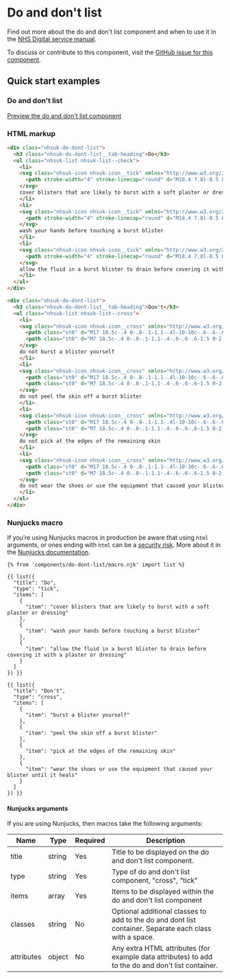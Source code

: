 # Do and don't list

Find out more about the do and don't list component and when to use it in the [NHS Digital service manual](https://beta.nhs.uk/service-manual/patterns/do-and-dont-lists/).

To discuss or contribute to this component, visit the [GitHub issue for this component](https://github.com/nhsuk/nhsuk-frontend/issues/164).

## Quick start examples

### Do and don't list

[Preview the do and don't list component](https://nhsuk.github.io/nhsuk-frontend/components/do-dont-list.html)

### HTML markup

```html
<div class="nhsuk-do-dont-list">
  <h3 class="nhsuk-do-dont-list__tab-heading">Do</h3>
  <ul class="nhsuk-list nhsuk-list--check">
    <li>
    <svg class="nhsuk-icon nhsuk-icon__tick" xmlns="http://www.w3.org/2000/svg" viewBox="0 0 24 24" aria-hidden="true">
      <path stroke-width="4" stroke-linecap="round" d="M18.4 7.8l-8.5 8.4L5.6 12"></path>
    </svg>
    cover blisters that are likely to burst with a soft plaster or dressing
    </li>
    <li>
    <svg class="nhsuk-icon nhsuk-icon__tick" xmlns="http://www.w3.org/2000/svg" viewBox="0 0 24 24" aria-hidden="true">
      <path stroke-width="4" stroke-linecap="round" d="M18.4 7.8l-8.5 8.4L5.6 12"></path>
    </svg>
    wash your hands before touching a burst blister
    </li>
    <li>
    <svg class="nhsuk-icon nhsuk-icon__tick" xmlns="http://www.w3.org/2000/svg" viewBox="0 0 24 24" aria-hidden="true">
      <path stroke-width="4" stroke-linecap="round" d="M18.4 7.8l-8.5 8.4L5.6 12"></path>
    </svg>
    allow the fluid in a burst blister to drain before covering it with a plaster or dressing
    </li>
  </ul>
</div>

<div class="nhsuk-do-dont-list">
  <h3 class="nhsuk-do-dont-list__tab-heading">Don't</h3>
  <ul class="nhsuk-list nhsuk-list--cross">
    <li>
    <svg class="nhsuk-icon nhsuk-icon__cross" xmlns="http://www.w3.org/2000/svg" viewBox="0 0 24 24" aria-hidden="true">
      <path class="st0" d="M17 18.5c-.4 0-.8-.1-1.1-.4l-10-10c-.6-.6-.6-1.6 0-2.1.6-.6 1.5-.6 2.1 0l10 10c.6.6.6 1.5 0 2.1-.3.3-.6.4-1 .4z"></path>
      <path class="st0" d="M7 18.5c-.4 0-.8-.1-1.1-.4-.6-.6-.6-1.5 0-2.1l10-10c.6-.6 1.5-.6 2.1 0 .6.6.6 1.5 0 2.1l-10 10c-.3.3-.6.4-1 .4z"></path>
    </svg>
    do not burst a blister yourself
    </li>
    <li>
    <svg class="nhsuk-icon nhsuk-icon__cross" xmlns="http://www.w3.org/2000/svg" viewBox="0 0 24 24" aria-hidden="true">
      <path class="st0" d="M17 18.5c-.4 0-.8-.1-1.1-.4l-10-10c-.6-.6-.6-1.6 0-2.1.6-.6 1.5-.6 2.1 0l10 10c.6.6.6 1.5 0 2.1-.3.3-.6.4-1 .4z"></path>
      <path class="st0" d="M7 18.5c-.4 0-.8-.1-1.1-.4-.6-.6-.6-1.5 0-2.1l10-10c.6-.6 1.5-.6 2.1 0 .6.6.6 1.5 0 2.1l-10 10c-.3.3-.6.4-1 .4z"></path>
    </svg>
    do not peel the skin off a burst blister
    </li>
    <li>
    <svg class="nhsuk-icon nhsuk-icon__cross" xmlns="http://www.w3.org/2000/svg" viewBox="0 0 24 24" aria-hidden="true">
      <path class="st0" d="M17 18.5c-.4 0-.8-.1-1.1-.4l-10-10c-.6-.6-.6-1.6 0-2.1.6-.6 1.5-.6 2.1 0l10 10c.6.6.6 1.5 0 2.1-.3.3-.6.4-1 .4z"></path>
      <path class="st0" d="M7 18.5c-.4 0-.8-.1-1.1-.4-.6-.6-.6-1.5 0-2.1l10-10c.6-.6 1.5-.6 2.1 0 .6.6.6 1.5 0 2.1l-10 10c-.3.3-.6.4-1 .4z"></path>
    </svg>
    do not pick at the edges of the remaining skin
    </li>
    <li>
    <svg class="nhsuk-icon nhsuk-icon__cross" xmlns="http://www.w3.org/2000/svg" viewBox="0 0 24 24" aria-hidden="true">
      <path class="st0" d="M17 18.5c-.4 0-.8-.1-1.1-.4l-10-10c-.6-.6-.6-1.6 0-2.1.6-.6 1.5-.6 2.1 0l10 10c.6.6.6 1.5 0 2.1-.3.3-.6.4-1 .4z"></path>
      <path class="st0" d="M7 18.5c-.4 0-.8-.1-1.1-.4-.6-.6-.6-1.5 0-2.1l10-10c.6-.6 1.5-.6 2.1 0 .6.6.6 1.5 0 2.1l-10 10c-.3.3-.6.4-1 .4z"></path>
    </svg>
    do not wear the shoes or use the equipment that caused your blister until it heals
    </li>
  </ul>
</div>
```

### Nunjucks macro

If you’re using Nunjucks macros in production be aware that using `html` arguments, or ones ending with `html` can be a [security risk](https://en.wikipedia.org/wiki/Cross-site_scripting). More about it in the [Nunjucks documentation](https://mozilla.github.io/nunjucks/api.html#user-defined-templates-warning).

```
{% from 'components/do-dont-list/macro.njk' import list %}

{{ list({
  "title": "Do",
  "type": "tick",
  "items": [
    {
      "item": "cover blisters that are likely to burst with a soft plaster or dressing"
    },
    {
      "item": "wash your hands before touching a burst blister"
    },
    {
      "item": "allow the fluid in a burst blister to drain before covering it with a plaster or dressing"
    }
  ]
}) }}

{{ list({
  "title": "Don't",
  "type": "cross",
  "items": [
    {
      "item": "burst a blister yourself"
    },
    {
      "item": "peel the skin off a burst blister"
    },
    {
      "item": "pick at the edges of the remaining skin"
    },
    {
      "item": "wear the shoes or use the equipment that caused your blister until it heals"
    }
  ]
}) }}
```

#### Nunjucks arguments

If you are using Nunjucks, then macros take the following arguments:

| Name         | Type     | Required  | Description |
| -------------|----------|-----------|-------------|
| title        | string   | Yes       | Title to be displayed on the do and don't list component. |
| type         | string   | Yes       | Type of do and don't list component, "cross", "tick" |
| items        | array    | Yes       | Items to be displayed within the do and don't list component |
| classes      | string   | No        | Optional additional classes to add to the do and dont list container. Separate each class with a space. |
| attributes   | object   | No        | Any extra HTML attributes (for example data attributes) to add to the do and don't list container. |
